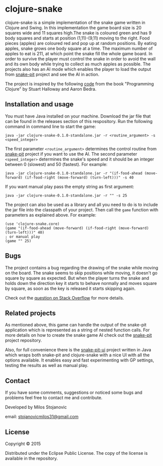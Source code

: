 # clojure-snake

clojure-snake is a simple implementation of the snake game written in Clojure and Swing. In this implementation the game board size is 20 squares wide and 11 squares high.The snake is coloured green and has 9 body squares and starts at position (1,11)-(9,11) moving to the right. Food pieces (apples) are coloured red and pop up at random positions. By eating apples, snake grows one body square at a time. The maximum number of apples to eat is 211, at which point the snake fill the whole game board. In order to survive the player must control the snake in order to avoid the wall and its own body while trying to collect as much apples as possible. The projects also has an AI mode which enables the player to load the output from [snake-pit](https://github.com/somi92/snake-pit) project and see the AI in action.

The project is inspired by the following [code](https://github.com/stuarthalloway/programming-clojure/blob/master/src/examples/snake.clj) from the book "Programming Clojure" by Stuart Halloway and Aaron Bedra. 

## Installation and usage

You must have Java installed on your machine. Download the jar file that can be found in the releases section of this respository. Run the following command in command line to start the game:

`java -jar clojure-snake-0.1.0-standalone.jar -r <routine_argument> -s <speed_integer>`

The first parameter `<routine_argument>` determines the control routine from [snake-pit](https://github.com/somi92/snake-pit) project if you want to use the AI. The second parameter `<speed_integer>` determines the snake's speed and it should be an integer between 0 (slowest) and 50 (fastest). For example: 
```
java -jar clojure-snake-0.1.0-standalone.jar -r "(if-food-ahead (move-forward) (if-food-right (move-forward) (turn-left)))" -s 40
```

If you want manual play pass the empty string as first argument:
```
java -jar clojure-snake-0.1.0-standalone.jar -r "" -s 25
```

The project can also be used as a library and all you need to do is to include the jar file into the classpath of your project. Then call the `game` function with parameters as explained above. For example:

```
(use 'clojure-snake.core)
(game "(if-food-ahead (move-forward) (if-food-right (move-forward) (turn-left)))" 40)
; or manual play
(game "" 25)
```

## Bugs

The project contains a bug regarding the drawing of the snake while moving on the board. The snake seems to skip positions while moving, it doesn't go square by square as expected. But when the player turns the snake and holds down the direction key it starts to behave normally and moves square by square, as soon as the key is released it starts skipping again.

Check out the [question on Stack Overflow](http://stackoverflow.com/questions/30551977/clojure-snake-skips-positions) for more details.

## Related projects

As mentioned above, this game can handle the output of the snake-pit application which is represented as a string of nested function calls. For more details on how to create the snake game AI check out the [snake-pit](https://github.com/somi92/snake-pit) project repository.

Also, for full convenience there is the [snake-pit-ui](https://github.com/somi92/snake-pit-ui) project written in Java which wraps both snake-pit and clojure-snake with a nice UI with all the options available. It enables easy and fast experimenting with GP settings, testing the results as well as manual play.

## Contact

If you have some comments, suggestions or noticed some bugs and problems feel free to contact me and contribute.

Developed by Milos Stojanovic 

email: stojanovicmilos31@gmail.com

## License

Copyright © 2015

Distributed under the Eclipse Public License. The copy of the license is available in the repository.
